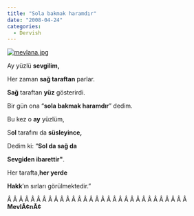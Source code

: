 ```yaml
---
title: "Sola bakmak haramdır"
date: "2008-04-24"
categories: 
  - Dervish
---
```


[![mevlana.jpg](/uploads/2008/04/mevlana.jpg)](/uploads/2008/04/mevlana.jpg "mevlana.jpg")

Ay yüzlü **sevgilim,**

Her zaman **sağ taraftan** parlar.

**Sağ** taraftan **yüz** gösterirdi.

Bir gün ona “**sola bakmak haramdır**” dedim.

Bu kez o **ay** yüzlüm,

S**ol** tarafını da **süsleyince,**

Dedim ki: “**Sol da sağ da**

**Sevgiden ibarettir"**.

Her tarafta,**her yerde**

**Hakk**’ın sırları görülmektedir.”

Â Â Â Â Â Â Â Â Â Â Â Â Â Â Â Â Â Â Â Â Â Â Â Â Â Â Â Â Â Â Â  **MevlÃ¢nÃ¢**
